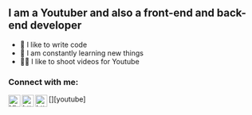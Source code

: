 ## I am a Youtuber and also a front-end and back-end developer
- 💪 I like to write code
- 🥅 I am constantly learning new things
- 🤹🏽 I like to shoot videos for Youtube 

### Connect with me:
[<img align="left" alt="VladKalachev | YouTube" width="24px" src="https://cdn-icons-png.flaticon.com/512/1384/1384060.png" />][youtube]
<img align="left" alt="https://t.me/ait_bro01z" width="24px" src="https://cdn-icons-png.flaticon.com/512/2111/2111646.png" />
<img align="left" alt="https://vk.com/it_personality" width="24px" src="https://free-png.ru/wp-content/uploads/2022/02/free-png.ru-307-700x700.png" />
<br />
